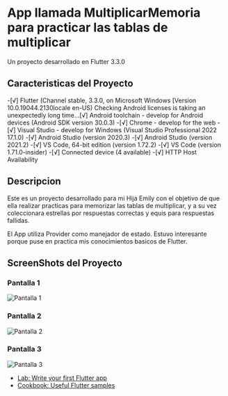 # App llamada MultiplicarMemoria para practicar las tablas de multiplicar

Un proyecto desarrollado en Flutter 3.3.0

## Caracteristicas del Proyecto

-[√] Flutter (Channel stable, 3.3.0, on Microsoft Windows [Version 10.0.19044.2130locale en-US)
Checking Android licenses is taking an unexpectedly long time...[√] Android toolchain - develop for Android devices (Android SDK version 30.0.3)
-[√] Chrome - develop for the web
-[√] Visual Studio - develop for Windows (Visual Studio Professional 2022 17.1.0)
-[√] Android Studio (version 2020.3)
-[√] Android Studio (version 2021.2)
-[√] VS Code, 64-bit edition (version 1.72.2)
-[√] VS Code (version 1.71.0-insider)
-[√] Connected device (4 available)
-[√] HTTP Host Availability

## Descripcion

Este es un proyecto desarrollado para mi Hija Emily con el objetivo de que ella realizar practicas para memorizar las tablas de multiplicar, y a su vez coleccionara estrellas por respuestas correctas y equis para respuestas fallidas.

El App utiliza Provider como manejador de estado. Estuvo interesante porque puse en practica mis conocimientos basicos de Flutter.

## ScreenShots del Proyecto

### Pantalla 1
![Pantalla 1](https://github.com/edwalpca/multiplicar_memoria/blob/main/assets/screenshots/Screenshot_1666666335.png)
### Pantalla 2
![Pantalla 2](https://github.com/edwalpca/multiplicar_memoria/blob/main/assets/screenshots/Screenshot_1666666343.png)
### Pantalla 3
![Pantalla 3](https://github.com/edwalpca/multiplicar_memoria/blob/main/assets/screenshots/Screenshot_1666666390.png)


- [Lab: Write your first Flutter app](https://docs.flutter.dev/get-started/codelab)
- [Cookbook: Useful Flutter samples](https://docs.flutter.dev/cookbook)

